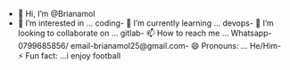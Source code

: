 - 👋 Hi, I’m @Brianamol
- 👀 I’m interested in ...
coding- 🌱 I’m currently learning ...
devops- 💞️ I’m looking to collaborate on ...
gitlab- 📫 How to reach me ...
Whatsapp-0799685856/ email-brianamol25@gmail.com- 😄 Pronouns: ...
He/Him- ⚡ Fun fact: ...i enjoy football

<!---
Brianamol/Brianamol is a ✨ special ✨ repository because its `README.md` (this file) appears on your GitHub profile.
You can click the Preview link to take a look at your changes.
--->
